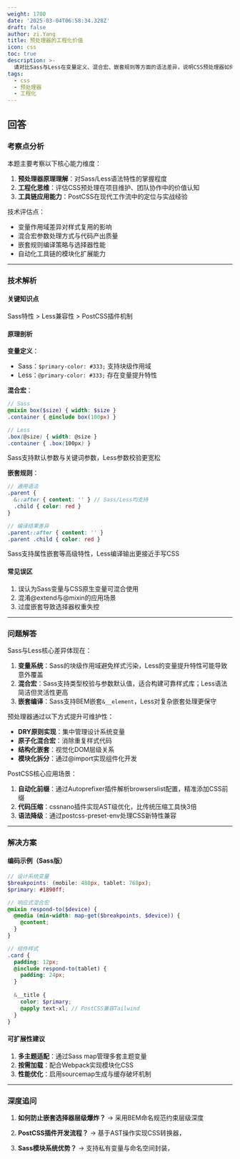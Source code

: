 ```yaml
---
weight: 1700
date: '2025-03-04T06:58:34.328Z'
draft: false
author: zi.Yang
title: 预处理器的工程化价值
icon: css
toc: true
description: >-
  请对比Sass与Less在变量定义、混合宏、嵌套规则等方面的语法差异，说明CSS预处理器如何提升代码可维护性，并解释PostCSS在自动化前缀添加和代码压缩中的应用场景。
tags:
  - css
  - 预处理器
  - 工程化
---
```


## 回答

### 考察点分析

本题主要考察以下核心能力维度：

1. **预处理器原理理解**：对Sass/Less语法特性的掌握程度
2. **工程化思维**：评估CSS预处理在项目维护、团队协作中的价值认知
3. **工具链应用能力**：PostCSS在现代工作流中的定位与实战经验

技术评估点：

- 变量作用域差异对样式复用的影响
- 混合宏参数处理方式与代码产出质量
- 嵌套规则编译策略与选择器性能
- 自动化工具链的模块化扩展能力

---

### 技术解析

#### 关键知识点

Sass特性 > Less兼容性 > PostCSS插件机制

#### 原理剖析

**变量定义**：

- Sass：`$primary-color: #333;` 支持块级作用域
- Less：`@primary-color: #333;` 存在变量提升特性

**混合宏**：

```scss
// Sass
@mixin box($size) { width: $size }
.container { @include box(100px) }

// Less
.box(@size) { width: @size }
.container { .box(100px) }
```

Sass支持默认参数与关键词参数，Less参数校验更宽松

**嵌套规则**：

```scss
// 通用语法
.parent {
  &::after { content: '' } // Sass/Less均支持
  .child { color: red }
}

// 编译结果差异
.parent::after { content: '' }
.parent .child { color: red }
```

Sass支持属性嵌套等高级特性，Less编译输出更接近手写CSS

#### 常见误区

1. 误认为Sass变量与CSS原生变量可混合使用
2. 混淆@extend与@mixin的应用场景
3. 过度嵌套导致选择器权重失控

---

### 问题解答

Sass与Less核心差异体现在：

1. **变量系统**：Sass的块级作用域避免样式污染，Less的变量提升特性可能导致意外覆盖
2. **混合宏**：Sass支持类型校验与参数默认值，适合构建可靠样式库；Less语法简洁但灵活性更高
3. **嵌套编译**：Sass支持BEM嵌套`&__element`，Less对复杂嵌套处理更保守

预处理器通过以下方式提升可维护性：

- **DRY原则实现**：集中管理设计系统变量
- **原子化混合宏**：消除重复样式代码
- **结构化嵌套**：视觉化DOM层级关系
- **模块化拆分**：通过@import实现组件化开发

PostCSS核心应用场景：

1. **自动化前缀**：通过Autoprefixer插件解析browserslist配置，精准添加CSS前缀
2. **代码压缩**：cssnano插件实现AST级优化，比传统压缩工具快3倍
3. **语法降级**：通过postcss-preset-env处理CSS新特性兼容

---

### 解决方案

#### 编码示例（Sass版）

```scss
// 设计系统变量
$breakpoints: (mobile: 480px, tablet: 768px);
$primary: #1890ff;

// 响应式混合宏
@mixin respond-to($device) {
  @media (min-width: map-get($breakpoints, $device)) {
    @content;
  }
}

// 组件样式
.card {
  padding: 12px;
  @include respond-to(tablet) {
    padding: 24px;
  }
  
  &__title {
    color: $primary;
    @apply text-xl; // PostCSS兼容Tailwind
  }
}
```

#### 可扩展性建议

1. **多主题适配**：通过Sass map管理多套主题变量
2. **按需加载**：配合Webpack实现模块化CSS
3. **性能优化**：启用sourcemap生成与缓存破坏机制

---

### 深度追问

1. **如何防止嵌套选择器层级爆炸？**
   → 采用BEM命名规范约束层级深度

2. **PostCSS插件开发流程？**
   → 基于AST操作实现CSS转换器，

3. **Sass模块系统优势？**
   → 支持私有变量与命名空间封装，
